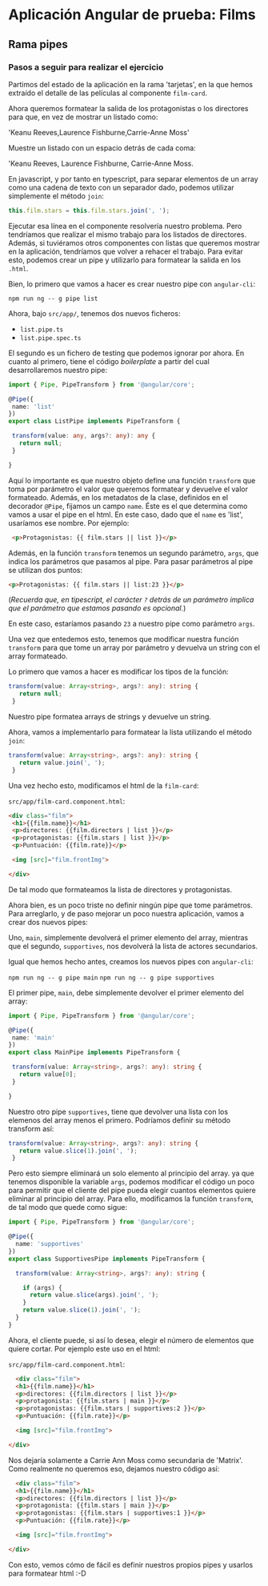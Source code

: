 # Aplicación Angular de prueba: Films

## Rama pipes

### Pasos a seguir para realizar el ejercicio

Partimos del estado de la aplicación en la rama 'tarjetas', en la que hemos extraído el detalle de las películas al componente `film-card`.

Ahora queremos formatear la salida de los protagonistas o los directores para que, en vez de mostrar un listado como:

'Keanu Reeves,Laurence Fishburne,Carrie-Anne Moss'

Muestre un listado con un espacio detrás de cada coma:

'Keanu Reeves, Laurence Fishburne, Carrie-Anne Moss.

En javascript, y por tanto en typescript, para separar elementos de un array como una cadena de texto con un separador dado, podemos utilizar simplemente el método `join`:

```javascript
this.film.stars = this.film.stars.join(', ');
```

Ejecutar esa línea en el componente resolvería nuestro problema. Pero tendríamos que realizar el mismo trabajo para los listados de directores. Además, si tuviéramos otros componentes con listas que queremos mostrar en la aplicación, tendríamos que volver a rehacer el trabajo. Para evitar esto, podemos crear un pipe y utilizarlo para formatear la salida en los `.html`.

Bien, lo primero que vamos a hacer es crear nuestro pipe con `angular-cli`:

`npm run ng -- g pipe list`

Ahora, bajo `src/app/`, tenemos dos nuevos ficheros:

 - `list.pipe.ts`
 - `list.pipe.spec.ts`

 El segundo es un fichero de testing que podemos ignorar por ahora. En cuanto al primero, tiene el código *boilerplate* a partir del cual desarrollaremos nuestro pipe:

 ```ts
 import { Pipe, PipeTransform } from '@angular/core';

@Pipe({
  name: 'list'
})
export class ListPipe implements PipeTransform {

  transform(value: any, args?: any): any {
    return null;
  }

}

 ```

 Aquí lo importante es que nuestro objeto define una función `transform` que toma por parámetro el valor que queremos formatear y devuelve el valor formateado. Además, en los metadatos de la clase, definidos en el decorador `@Pipe`, fijamos un campo `name`. Éste es el que determina como vamos a usar el pipe en el html. En este caso, dado que el `name` es 'list', usaríamos ese nombre. Por ejemplo:

 ```html
  <p>Protagonistas: {{ film.stars || list }}</p>
 ```

 Además, en la función `transform` tenemos un segundo parámetro, `args`, que indica los parámetros que pasamos al pipe. Para pasar parámetros al pipe se utilizan dos puntos:

  ```html
  <p>Protagonistas: {{ film.stars || list:23 }}</p>
 ```

 (*Recuerda que, en tipescript, el carácter `?` detrás de un parámetro implica que el parámetro que estamos pasando es opcional.*)

 En este caso, estaríamos pasando `23` a nuestro pipe como parámetro `args`.

 Una vez que entedemos esto, tenemos que modificar nuestra función `transform` para que tome un array por parámetro y devuelva un string con el array formateado.

 Lo primero que vamos a hacer es modificar los tipos de la función:

 ```typescript
 transform(value: Array<string>, args?: any): string {
    return null;
  }
 ```

 Nuestro pipe formatea arrays de strings y devuelve un string.

 Ahora, vamos a implementarlo para formatear la lista utilizando el método `join`:

 ```typescript
 transform(value: Array<string>, args?: any): string {
    return value.join(', ');
  }
 ```

 Una vez hecho esto, modificamos el html de la `film-card`:

 `src/app/film-card.component.html`:

 ```html
 <div class="film">
  <h1>{{film.name}}</h1>
  <p>directores: {{film.directors | list }}</p>
  <p>protagonistas: {{film.stars | list }}</p>
  <p>Puntuación: {{film.rate}}</p>

  <img [src]="film.frontImg">

</div>
 ```

 De tal modo que formateamos la lista de directores y protagonistas.


 Ahora bien, es un poco triste no definir ningún pipe que tome parámetros. Para arreglarlo, y de paso mejorar un poco nuestra aplicación, vamos a crear dos nuevos pipes:

 Uno, `main`, simplemente devolverá el primer elemento del array, mientras que el segundo, `supportives`, nos devolverá la lista de actores secundarios.

 Igual que hemos hecho antes, creamos los nuevos pipes con `angular-cli`:

 `npm run ng -- g pipe main`
 `npm run ng -- g pipe supportives`

 El primer pipe, `main`, debe simplemente devolver el primer elemento del array:

 ```typescript
 import { Pipe, PipeTransform } from '@angular/core';

@Pipe({
  name: 'main'
})
export class MainPipe implements PipeTransform {

  transform(value: Array<string>, args?: any): string {
    return value[0];
  }

}
 ```

 Nuestro otro pipe `supportives`, tiene que devolver una lista con los elemenos del array menos el primero. Podríamos definir su método transform así:

 ```typescript
 transform(value: Array<string>, args?: any): string {
    return value.slice(1).join(', ');
  }
 ```
Pero esto siempre eliminará un solo elemento al principio del array. ya que tenemos disponible la variable `args`, podemos modificar el código un poco para permitir que el cliente del pipe pueda elegir cuantos elementos quiere eliminar al principio del array. Para ello, modificamos la función `transform`, de tal modo que quede como sigue:

```typescript
import { Pipe, PipeTransform } from '@angular/core';

@Pipe({
  name: 'supportives'
})
export class SupportivesPipe implements PipeTransform {

  transform(value: Array<string>, args?: any): string {

    if (args) {
      return value.slice(args).join(', ');
    }
    return value.slice(1).join(', ');
  }
}
```

Ahora, el cliente puede, si así lo desea, elegir el número de elementos que quiere cortar. Por ejemplo este uso en el html: 

`src/app/film-card.component.html`:

```html
  <div class="film">
  <h1>{{film.name}}</h1>
  <p>directores: {{film.directors | list }}</p>
  <p>protagonista: {{film.stars | main }}</p>
  <p>protagonistas: {{film.stars | supportives:2 }}</p>
  <p>Puntuación: {{film.rate}}</p>

  <img [src]="film.frontImg">

</div>
```

Nos dejaría solamente a Carrie Ann Moss como secundaria de 'Matrix'. Como realmente no queremos eso, dejamos nuestro código así:

```html
  <div class="film">
  <h1>{{film.name}}</h1>
  <p>directores: {{film.directors | list }}</p>
  <p>protagonista: {{film.stars | main }}</p>
  <p>protagonistas: {{film.stars | supportives:1 }}</p>
  <p>Puntuación: {{film.rate}}</p>

  <img [src]="film.frontImg">

</div>
```

Con esto, vemos cómo de fácil es definir nuestros propios pipes y usarlos para formatear html :-D






